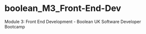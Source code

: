 # boolean_M3_Front-End-Dev
Module 3: Front End Development - Boolean UK Software Developer Bootcamp
